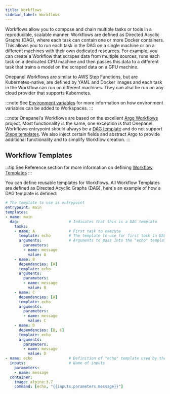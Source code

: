 ```yaml
---
title: Workflows
sidebar_label: Workflows
---
```


Workflows allow you to compose and chain multiple tasks or tools in a reproducible, scalable manner. Workflows are defined as Directed Acyclic Graphs (DAG), where each task can contain one or more Docker containers. This allows you to run each task in the DAG on a single machine or on a different machines with their own dedicated resources. For example, you can create a Workflow that scrapes data from multiple sources, runs each task on a dedicated CPU machine and then passes this data to a different task that trains a model on the scraped data on a GPU machine.

Onepanel Workflows are similar to AWS Step Functions, but are Kubernetes-native, are defined by YAML and Docker images and each task in the Workflow can run on different machines. They can also be run on any cloud provider that supports Kubernetes.

:::note
See [Environment variables](/docs/getting-started/concepts/environment-variables) for more information on how environment variables can be added to Workspaces.
:::

:::note
Onepanel's Workflows are based on the excellent [Argo Workflows](https://github.com/argoproj/argo) project. Most functionality is the same, one exception is that Onepanel Workflows entrypoint should always be a [DAG template](https://github.com/argoproj/argo/tree/master/examples#steps) and do not support [Steps templates](https://github.com/argoproj/argo/tree/master/examples#steps). We also inject certain fields and abstract Argo to provide additional functionality and to simplify Workflow creation.
:::

##  Workflow Templates

:::tip
See Reference section for more information on defining [Workflow Templates](/docs/reference/workflows/templates)
:::

You can define reusable templates for Workflows. All Workflow Templates are defined as Directed Acyclic Graphs (DAG), here's an example of how a DAG template is defined:

```yaml
# The template to use as entrypoint
entrypoint: main
templates:
- name: main            
  dag:                      # Indicates that this is a DAG template
    tasks:
    - name: A               # First task to execute
      template: echo        # The template to use for first task in DAG
      arguments:            # Arguments to pass into the "echo" template
        parameters:
        - name: message
          value: A
    - name: B
      dependencies: [A]
      template: echo
      arguments:
        parameters:
        - name: message
          value: B
    - name: C
      dependencies: [A]
      template: echo
      arguments:
        parameters:
        - name: message
          value: C
    - name: D
      dependencies: [B, C]
      template: echo
      arguments:
        parameters:
        - name: message
          value: D
- name: echo                # Definition of "echo" template used by the nodes in DAG
  inputs:                   # Name of inputs 
    parameters:
    - name: message
  container:
    image: alpine:3.7
    command: [echo, "{{inputs.parameters.message}}"]
```
